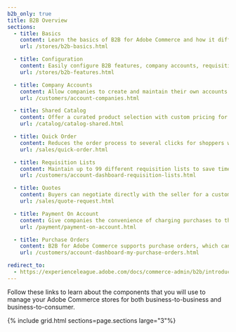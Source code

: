 ```yaml
---
b2b_only: true
title: B2B Overview
sections:
  - title: Basics
    content: Learn the basics of B2B for Adobe Commerce and how it differs from B2C. The B2B feature set gives you the ability to sell business-to-business while also selling from business-to-consumer.
    url: /stores/b2b-basics.html

  - title: Configuration
    content: Easily configure B2B features, company accounts, requisition lists, email, and quotes.
    url: /stores/b2b-features.html

  - title: Company Accounts
    content: Allow companies to create and maintain their own accounts with teams of buyers, roles, and levels of permission.
    url: /customers/account-companies.html

  - title: Shared Catalog
    content: Offer a curated product selection with custom pricing for specific companies, while continuing to offer the standard catalog with regular pricing for general customers.
    url: /catalog/catalog-shared.html

  - title: Quick Order
    content: Reduces the order process to several clicks for shoppers who know the name or SKU of the products they want to order. SKUs can be entered manually or uploaded from a CSV file.
    url: /sales/quick-order.html

  - title: Requisition Lists
    content: Maintain up to 99 different requisition lists to save time with frequently ordered products. Add items directly to the cart, or transfer items from one requisition list to another.
    url: /customers/account-dashboard-requisition-lists.html

  - title: Quotes
    content: Buyers can negotiate directly with the seller for a custom discount. The system saves a snapshot of the catalog, and the history of all activity related to the quote.
    url: /sales/quote-request.html

  - title: Payment On Account
    content: Give companies the convenience of charging purchases to their account, up to the credit limit that you determine for the company.
    url: /payment/payment-on-account.html

  - title: Purchase Orders
    content: B2B for Adobe Commerce supports purchase orders, which can be controlled by approval rules.
    url: /customers/account-dashboard-my-purchase-orders.html

redirect_to:
  - https://experienceleague.adobe.com/docs/commerce-admin/b2b/introduction.html
---
```


Follow these links to learn about the components that you will use to manage your Adobe Commerce stores for both business-to-business and business-to-consumer.

{% include grid.html sections=page.sections large="3"%}
